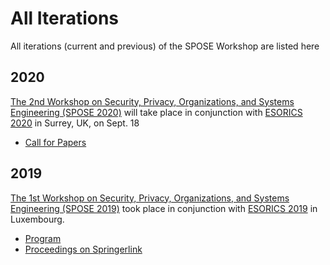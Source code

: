 # All Iterations

All iterations (current and previous) of the SPOSE Workshop are listed here

## 2020
[The 2nd Workshop on Security, Privacy, Organizations, and Systems Engineering (SPOSE 2020)](https://spose-ws.github.io/) will take place in conjunction with [ESORICS 2020](https://www.surrey.ac.uk/esorics-2020) in Surrey, UK, on Sept. 18

* [Call for Papers](https://spose-ws.github.io/cfp)

## 2019

[The 1st Workshop on Security, Privacy, Organizations, and Systems Engineering (SPOSE 2019)](/2019) took place in conjunction with [ESORICS 2019](https://esorics2019.uni.lu) in Luxembourg.

* [Program](https://spose-ws.github.io/2019/prog)
* [Proceedings on Springerlink](https://www.springer.com/gp/book/9783030420475)
